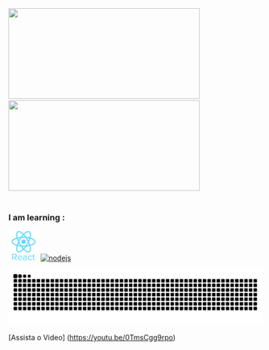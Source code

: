 <div>
  <img height="180em" width="380em" src="https://github-readme-stats.vercel.app/api?username=gabrielmutsk&show_icons=true&theme=dracula" />
  <img height="180em" width="380em" src="https://github-readme-stats.vercel.app/api/top-langs/?username=gabrielmutsk&layout=compact&theme=dracula" />
</div>
<br>
<h3 aling="left"> I am learning : </h3>
<p aling="left">
<img src="https://raw.githubusercontent.com/devicons/devicon/master/icons/react/react-original-wordmark.svg" alt="react.js" width="60" height="60" margin-left="10px"/>
<a href="https://nodejs.org/en/"><img src="https://nodejs.org/static/images/logo.svg" alt="nodejs" width="60" height="60"/></a>

![Snake animation](https://github.com/gabrielmutsk/gabrielmutsk/blob/output/github-contribution-grid-snake.svg)

 [Assista o Video] (https://youtu.be/0TmsCgg9rpo)
